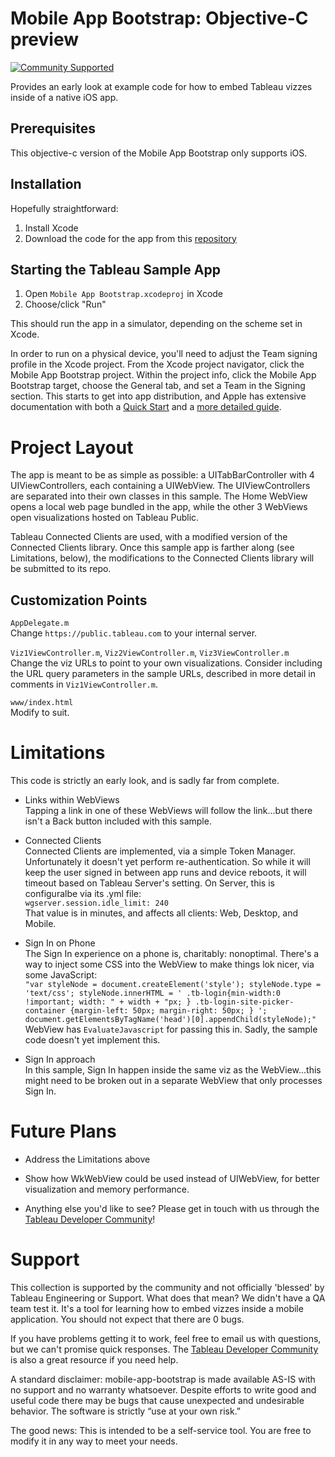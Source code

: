 # Mobile App Bootstrap: Objective-C preview
[![Community Supported](https://img.shields.io/badge/Support%20Level-Community%20Supported-457387.svg)](https://www.tableau.com/support-levels-it-and-developer-tools)

Provides an early look at example code for how to embed Tableau vizzes inside of a native iOS app.

## Prerequisites
This objective-c version of the Mobile App Bootstrap only supports iOS.

## Installation

Hopefully straightforward:

1. Install Xcode
2. Download the code for the app from this [repository](https://github.com/tableau/mobile-app-bootstrap)

## Starting the Tableau Sample App

1. Open `Mobile App Bootstrap.xcodeproj` in Xcode
2. Choose/click "Run"

This should run the app in a simulator, depending on the scheme set in Xcode. 

In order to run on a physical device, you'll need to adjust the Team signing profile in the Xcode project. From the Xcode project navigator, click the Mobile App Bootstrap project. Within the project info, click the Mobile App Bootstrap target, choose the General tab, and set a Team in the Signing section. This starts to get into app distribution, and Apple has extensive documentation with both a [Quick Start](https://developer.apple.com/library/content/documentation/IDEs/Conceptual/AppStoreDistributionTutorial/Introduction/Introduction.html) and a [more detailed guide](https://developer.apple.com/library/content/documentation/IDEs/Conceptual/AppDistributionGuide/Introduction/Introduction.html).


# Project Layout

The app is meant to be as simple as possible: a UITabBarController with 4 UIViewControllers, each containing a UIWebView. The UIViewControllers are separated into their own classes in this sample. The Home WebView opens a local web page bundled in the app, while the other 3 WebViews open visualizations hosted on Tableau Public.

Tableau Connected Clients are used, with a modified version of the Connected Clients library. Once this sample app is farther along (see Limitations, below), the modifications to the Connected Clients library will be submitted to its repo.

## Customization Points

`AppDelegate.m`  
Change `https://public.tableau.com` to your internal server.

`Viz1ViewController.m`, `Viz2ViewController.m`, `Viz3ViewController.m`  
Change the viz URLs to point to your own visualizations. Consider including the URL query parameters in the sample URLs, described in more detail in comments in `Viz1ViewController.m`.

`www/index.html`  
Modify to suit.

# Limitations

This code is strictly an early look, and is sadly far from complete.

* Links within WebViews  
Tapping a link in one of these WebViews will follow the link...but there isn't a Back button included with this sample.  

* Connected Clients  
Connected Clients are implemented, via a simple Token Manager. Unfortunately it doesn't yet perform re-authentication. So while it will keep the user signed in between app runs and device reboots, it will timeout based on Tableau Server's setting. On Server, this is configuralbe via its .yml file:  
`wgserver.session.idle_limit: 240`  
That value is in minutes, and affects all clients: Web, Desktop, and Mobile.

* Sign In on Phone  
The Sign In experience on a phone is, charitably: nonoptimal. There's a way to inject some CSS into the WebView to make things lok nicer, via some JavaScript:  
`"var styleNode = document.createElement('style'); styleNode.type = 'text/css'; styleNode.innerHTML = ' .tb-login{min-width:0 !important; width: " + width + "px; } .tb-login-site-picker-container {margin-left: 50px; margin-right: 50px; } '; document.getElementsByTagName('head')[0].appendChild(styleNode);"`  
WebView has `EvaluateJavascript` for passing this in. Sadly, the sample code doesn't yet implement this.

* Sign In approach  
In this sample, Sign In happen inside the same viz as the WebView...this might need to be broken out in a separate WebView that only processes Sign In.

# Future Plans

* Address the Limitations above

* Show how WkWebView could be used instead of UIWebView, for better visualization and memory performance.

* Anything else you'd like to see? Please get in touch with us through the [Tableau Developer Community](developer.tableau.com)!


# Support

This collection is supported by the community and not officially 'blessed' by Tableau Engineering or Support. What does that mean? We didn't have a QA team test it. It's a tool for learning how to embed vizzes inside a mobile application. You should not expect that there are 0 bugs.

If you have problems getting it to work, feel free to email us with questions, but we can't promise quick responses. The [Tableau Developer Community](developer.tableau.com) is also a great resource if you need help.

A standard disclaimer: mobile-app-bootstrap is made available AS-IS with no support and no warranty whatsoever. Despite efforts to write good and useful code there may be bugs that cause unexpected and undesirable behavior. The software is strictly “use at your own risk.”

The good news: This is intended to be a self-service tool. You are free to modify it in any way to meet your needs.


